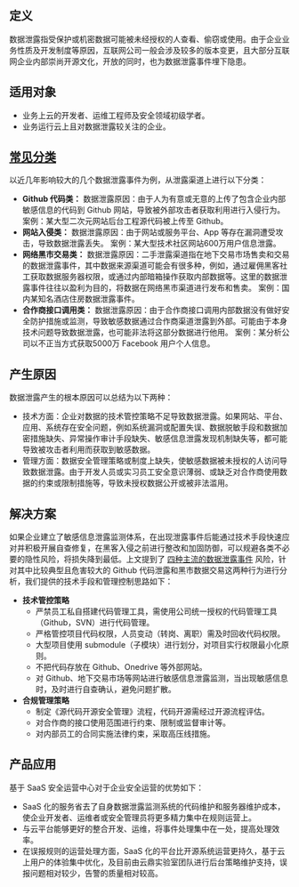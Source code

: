 ## 定义
数据泄露指受保护或机密数据可能被未经授权的人查看、偷窃或使用。由于企业业务性质及开发制度等原因，互联网公司一般会涉及较多的版本变更，且大部分互联网企业内部崇尚开源文化，开放的同时，也为数据泄露事件埋下隐患。
## 适用对象
- 业务上云的开发者、运维工程师及安全领域初级学者。
- 业务运行云上且对数据泄露较关注的企业。

## [常见分类](id:cjfl)
以近几年影响较大的几个数据泄露事件为例，从泄露渠道上进行以下分类：
- **Github 代码类：**
数据泄露原因：由于人为有意或无意的上传了包含企业内部敏感信息的代码到 Github 网站，导致被外部攻击者获取利用进行入侵行为。
案例：某大型二次元网站后台工程源代码被上传至 Github。
- **网站入侵类：**
数据泄露原因：由于网站或服务平台、App 等存在漏洞遭受攻击，导致数据泄露丢失。
案例：某大型技术社区网站600万用户信息泄露。
- **网络黑市交易类：**
数据泄露原因：二手泄露渠道指在地下交易市场售卖和交易的数据泄露事件，其中数据来源渠道可能会有很多种，例如，通过雇佣黑客社工获取数据服务器权限，或通过内部暗箱操作获取内部数据等。这里的数据泄露事件往往以盈利为目的，将数据在网络黑市渠道进行发布和售卖。
案例：国内某知名酒店住房数据泄露事件。
- **合作商接口调用类：**
数据泄露原因：由于合作商接口调用内部数据没有做好安全防护措施或监测，导致敏感数据通过合作商渠道泄露到外部。可能由于本身技术问题导致数据泄露，也可能非法将这部分数据进行他用。
案例：某分析公司以不正当方式获取5000万 Facebook 用户个人信息。

## 产生原因
数据泄露产生的根本原因可以总结为以下两种：
- 技术方面：企业对数据的技术管控策略不足导致数据泄露。如果网站、平台、应用、系统存在安全问题，例如系统漏洞或配置失误、数据脱敏手段和数据加密措施缺失、异常操作审计手段缺失、敏感信息泄露发现机制缺失等，都可能导致被攻击者利用而获取到敏感数据。
- 管理方面：数据安全管理策略或制度上缺失，使敏感数据被未授权的人访问导致数据泄露。由于开发人员或实习员工安全意识薄弱、或缺乏对合作商使用数据的约束或限制措施等，导致未授权数据公开或被非法滥用。

## 解决方案
如果企业建立了敏感信息泄露监测体系，在出现泄露事件后能通过技术手段快速应对并积极开展自查修复，在黑客入侵之前进行整改和加固防御，可以规避各类不必要的隐性风险，将损失降到最低。上文提到了 [四种主流的数据泄露事件](#cjfl) 风险，针对其中比较典型且危害较大的 Github 代码泄露和黑市数据交易这两种行为进行分析，我们提供的技术手段和管理控制思路如下：
- **技术管控策略**
	- 严禁员工私自搭建代码管理工具，需使用公司统一授权的代码管理工具（Github，SVN）进行代码管理。
	- 严格管控项目代码权限，人员变动（转岗、离职）需及时回收代码权限。
	- 大型项目使用 submodule（子模块）进行划分，对项目实行权限最小化原则。
	- 不把代码存放在 Github、Onedrive 等外部网站。
	- 对 Github、地下交易市场等网站进行敏感信息泄露监测，当出现敏感信息时，及时进行自查确认，避免问题扩散。
- **合规管理策略**
	- 制定《源代码开源安全管理》流程，代码开源需经过开源流程评估。
	- 对合作商的接口使用范围进行约束、限制或监督审计等。
	- 对内部员工的合同实施法律约束，采取高压线措施。

## 产品应用
基于 SaaS 安全运营中心对于企业安全运营的优势如下：
- SaaS 化的服务省去了自身数据泄露监测系统的代码维护和服务器维护成本，使企业开发者、运维者或安全管理员将更多精力集中在规则运营上。
- 与云平台能够更好的整合开发、运维，将事件处理集中在一处，提高处理效率。
- 在误报规则的运营处理方面，SaaS 化的平台比开源系统运营更持久，基于云上用户的体验集中优化，及目前由云鼎实验室团队进行后台策略维护支持，误报问题相对较少，告警的质量相对较高。
